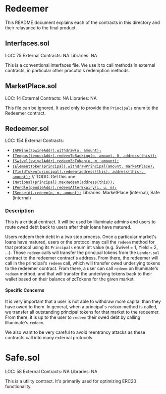 # Redeemer

This README document explains each of the contracts in this directory and their relavance to the final product.

## Interfaces.sol

LOC: 75
External Contracts: NA
Libraries: NA

This is a conventional interfaces file. We use it to call methods in external contracts, in particular other procotol's redemption methods.

## MarketPlace.sol

LOC: 14
External Contracts: NA
Libraries: NA

This file can be ignored. It used only to provide the `Principals` enum to the Redeemer contract.

## Redeemer.sol

LOC: 154
External Contracts: 
- [`IAPWine(apwineAddr).withdraw(o, amount);`](https://github.com/APWine/apwine-smart-contracts-public/blob/6c98d14464df66ead6c1dee310f9ab9e7a612969/protocol/contracts/protocol/Controller.sol)
- [`ITempus(tempusAddr).redeemToBacking(o, amount, 0, address(this));`](https://github.com/tempus-finance/tempus-protocol/blob/f431e821c81d8cdeae8ad433d160230563f121de/contracts/TempusController.sol)
- [`ISwivel(swivelAddr).redeemZcToken(u, m, amount);`](https://github.com/Swivel-Finance/swivel/blob/main/contracts/v2/swivel/Swivel.sol#L481)
- [`IElementToken(principal).withdrawPrincipal(amount, marketPlace);`](https://github.com/element-fi/elf-contracts/blob/885666433894c598223ea6e32f8cf38236efc2f1/contracts/Tranche.sol)
- [`IYieldToken(principal).redeem(address(this), address(this), amount);`](TODO) // TODO: Get this one.
- [`INotional(principal).maxRedeem(address(this));`](https://github.com/notional-finance/wrapped-fcash/blob/019cfa20369d5e0d9e7a38fea936cc649704780d/contracts/wfCashERC4626.sol#L90)
- [`IPendle(pendleAddr).redeemAfterExpiry(i, u, m);`](https://github.com/pendle-finance/pendle-core/blob/b34d265e4fe8e3a6f79bdec1ab88ab2fd49a882c/contracts/core/PendleRouter.sol)
- [`ISense(d).redeem(o, m, amount);`](https://github.com/sense-finance/sense-v1/blob/3c4335f7fad5609b5c4afeab5a230759930f46da/pkg/core/src/Divider.sol#L305)
Libraries: MarketPlace (internal), Safe (internal)

### Description

This is a critical contract. It will be used by Illuminate admins and users to route owed debt back to users after their loans have matured. 

Users redeem their debt in a two step process. Once a particular market's loans have matured, users or the protocol may call the `redeem` method for that protocol using its `Principals` enum int value (e.g. Swivel = 1, Yield = 2, ...). Those `redeem` calls will transfer the principal tokens from the `Lender.sol` contract to the redeemer contract's address. From there, the redeemer will call in the principal's `redeem` call, which will transfer owed underlying tokens to the redeemer contract. From there, a user can call `redeem` on Illuminate's `redeem` method, and that will transfer the underlying tokens back to their wallet based on their balance of zcTokens for the given market.

#### Specific Concerns

It is very important that a user is not able to withdraw more capital than they have owed to them. In general, when a principal's `redeem` method is called, we transfer all outstanding principal tokens for that market to the redeemer. From there, it is up to the user to `redeem` their owed debt by calling Illuminate's `redeem`.

We also want to be very careful to avoid reentrancy attacks as these contracts call into many external protocols.

# Safe.sol

LOC: 58
External Contracts: NA
Libraries: NA

This is a utility contract. It's primarily used for optimizing ERC20 functionality.